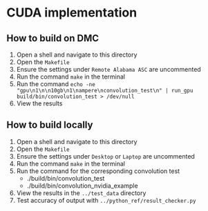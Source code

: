 # CUDA implementation

## How to build on DMC

1. Open a shell and navigate to this directory
2. Open the `Makefile`
3. Ensure the settings under `Remote Alabama ASC` are uncommented
4. Run the command `make` in the terminal
5. Run the command `echo -ne "gpu\n1\n\n10gb\n1\nampere\nconvolution_test\n" | run_gpu build/bin/convolution_test > /dev/null`
6. View the results

## How to build locally

1. Open a shell and navigate to this directory
2. Open the `Makefile`
3. Ensure the settings under `Desktop` or `Laptop` are uncommented
4. Run the command `make` in the terminal
5. Run the command for the corresponding convolution test
    - ./build/bin/convolution_test
    - ./build/bin/convolution_nvidia_example
6. View the results in the `../test_data` directory
7. Test accuracy of output with `../python_ref/result_checker.py`